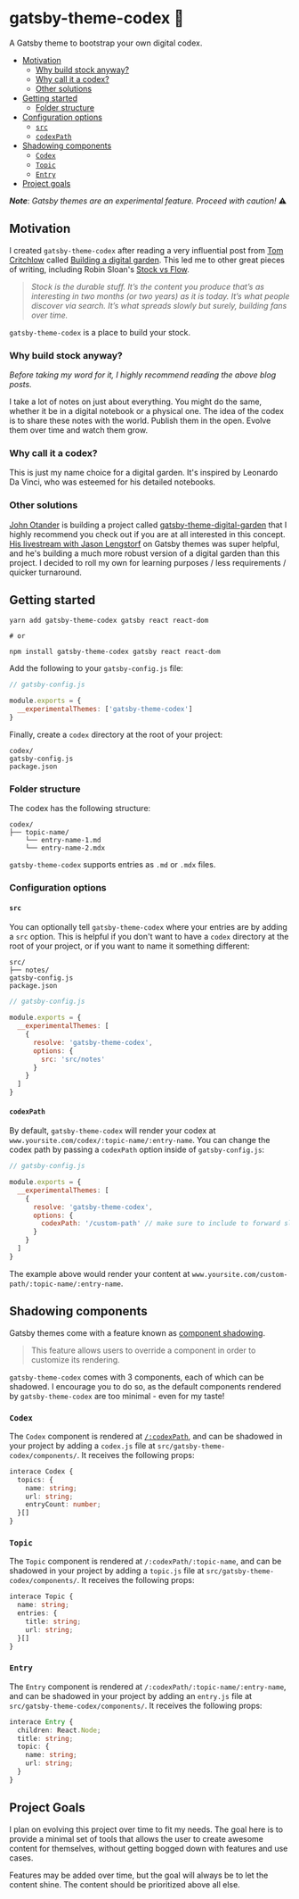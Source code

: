 # gatsby-theme-codex 📖

A Gatsby theme to bootstrap your own digital codex.

- [Motivation](#motivation)
  - [Why build stock anyway?](#why-build-stock-anyway)
  - [Why call it a codex?](#why-call-it-a-codex)
  - [Other solutions](#other-solutions)
- [Getting started](#getting-started)
  - [Folder structure](#folder-structure)
- [Configuration options](#configuration-options)
  - [`src`](#src)
  - [`codexPath`](#codexpath)
- [Shadowing components](#shadowing-components)
  - [`Codex`](#codex)
  - [`Topic`](#topic)
  - [`Entry`](#entry)
- [Project goals](#project-goals)

**_Note_**: _Gatsby themes are an experimental feature. Proceed with caution!_ ⚠️

## Motivation

I created `gatsby-theme-codex` after reading a very influential post from [Tom Critchlow](https://tomcritchlow.com/2019/02/17/building-digital-garden/) called [Building a digital garden](https://tomcritchlow.com/2019/02/17/building-digital-garden/). This led me to other great pieces of writing, including Robin Sloan's [Stock vs Flow](http://snarkmarket.com/2010/4890).

> _Stock is the durable stuff. It’s the content you produce that’s as interesting in two months (or two years) as it is today. It’s what people discover via search. It’s what spreads slowly but surely, building fans over time._

`gatsby-theme-codex` is a place to build your stock.

### Why build stock anyway?

_Before taking my word for it, I highly recommend reading the above blog posts._

I take a lot of notes on just about everything. You might do the same, whether it be in a digital notebook or a physical one. The idea of the codex is to share these notes with the world. Publish them in the open. Evolve them over time and watch them grow.

### Why call it a codex?

This is just my name choice for a digital garden. It's inspired by Leonardo Da Vinci, who was esteemed for his detailed notebooks.

### Other solutions

[John Otander](https://github.com/johno) is building a project called [gatsby-theme-digital-garden](https://github.com/johno/digital-garden) that I highly recommend you check out if you are at all interested in this concept. [His livestream with Jason Lengstorf](https://www.youtube.com/watch?v=PS2784YfPpw) on Gatsby themes was super helpful, and he's building a much more robust version of a digital garden than this project. I decided to roll my own for learning purposes / less requirements / quicker turnaround.

## Getting started

```
yarn add gatsby-theme-codex gatsby react react-dom

# or

npm install gatsby-theme-codex gatsby react react-dom
```

Add the following to your `gatsby-config.js` file:

```js
// gatsby-config.js

module.exports = {
  __experimentalThemes: ['gatsby-theme-codex']
}
```

Finally, create a `codex` directory at the root of your project:

```
codex/
gatsby-config.js
package.json
```

### Folder structure

The codex has the following structure:

```
codex/
├── topic-name/
    └── entry-name-1.md
    └── entry-name-2.mdx
```

`gatsby-theme-codex` supports entries as `.md` or `.mdx` files.

### Configuration options

#### `src`

You can optionally tell `gatsby-theme-codex` where your entries are by adding a `src` option. This is helpful if you don't want to have a `codex` directory at the root of your project, or if you want to name it something different:

```
src/
├── notes/
gatsby-config.js
package.json
```

```js
// gatsby-config.js

module.exports = {
  __experimentalThemes: [
    {
      resolve: 'gatsby-theme-codex',
      options: {
        src: 'src/notes'
      }
    }
  ]
}
```

#### `codexPath`

By default, `gatsby-theme-codex` will render your codex at `www.yoursite.com/codex/:topic-name/:entry-name`. You can change the codex path by passing a `codexPath` option inside of `gatsby-config.js`:

```js
// gatsby-config.js

module.exports = {
  __experimentalThemes: [
    {
      resolve: 'gatsby-theme-codex',
      options: {
        codexPath: '/custom-path' // make sure to include to forward slash! '/'
      }
    }
  ]
}
```

The example above would render your content at `www.yoursite.com/custom-path/:topic-name/:entry-name`.

## Shadowing components

Gatsby themes come with a feature known as [component shadowing](https://www.gatsbyjs.org/blog/2019-04-29-component-shadowing/).

> This feature allows users to override a component in order to customize its rendering.

`gatsby-theme-codex` comes with 3 components, each of which can be shadowed. I encourage you to do so, as the default components rendered by `gatsby-theme-codex` are too minimal - even for my taste!

### `Codex`

The `Codex` component is rendered at [`/:codexPath`](#codexpath), and can be shadowed in your project by adding a `codex.js` file at `src/gatsby-theme-codex/components/`. It receives the following props:

```ts
interace Codex {
  topics: {
    name: string;
    url: string;
    entryCount: number;
  }[]
}
```

### `Topic`

The `Topic` component is rendered at `/:codexPath/:topic-name`, and can be shadowed in your project by adding a `topic.js` file at `src/gatsby-theme-codex/components/`. It receives the following props:

```ts
interace Topic {
  name: string;
  entries: { 
    title: string; 
    url: string; 
  }[]
}
```

### `Entry`

The `Entry` component is rendered at `/:codexPath/:topic-name/:entry-name`, and can be shadowed in your project by adding an `entry.js` file at `src/gatsby-theme-codex/components/`. It receives the following props:

```ts
interace Entry {
  children: React.Node;
  title: string;
  topic: {
    name: string;
    url: string;
  }
}
```

## Project Goals

I plan on evolving this project over time to fit my needs. The goal here is to provide a minimal set of tools that allows the user to create awesome content for themselves, without getting bogged down with features and use cases. 

Features may be added over time, but the goal will always be to let the content shine. The content should be prioritized above all else.
